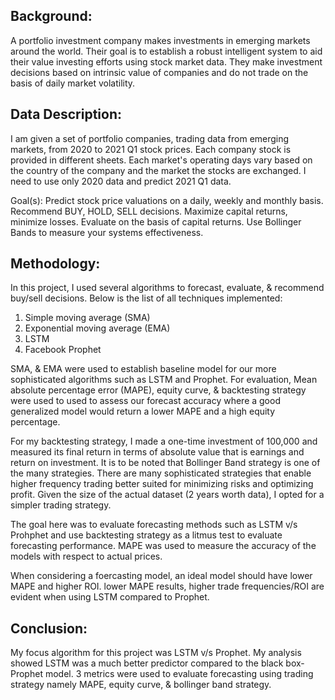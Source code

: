 ## Background:


A portfolio investment company makes investments in emerging markets around the world. Their goal is to establish a robust intelligent system to aid their value investing efforts using stock market data. They make investment decisions based on intrinsic value of companies and do not trade on the basis of daily market volatility.


## Data Description:

I am given a set of portfolio companies, trading data from emerging markets, from 2020 to 2021 Q1 stock prices. Each company stock is provided in different sheets. Each market's operating days vary based on the country of the company and the market the stocks are exchanged. I need to use only 2020 data and predict 2021 Q1 data.

Goal(s):
Predict stock price valuations on a daily, weekly and monthly basis. Recommend BUY, HOLD, SELL decisions. Maximize capital returns, minimize losses. Evaluate on the basis of capital returns. Use Bollinger Bands to measure your systems effectiveness.

## Methodology:

In this project, I used several algorithms to forecast, evaluate, & recommend buy/sell decisions. Below is the list of all techniques implemented:
1) Simple moving average (SMA)
2) Exponential moving average (EMA)
3) LSTM
4) Facebook Prophet

SMA, & EMA were used to establish baseline model for our more sophisticated algorithms such as LSTM and Prophet. For evaluation, Mean absolute percentage error (MAPE), equity curve, & backtesting strategy were used to used to assess our forecast accuracy where a good generalized model would return a lower MAPE and a high equity percentage. 

For my backtesting strategy, I made a one-time investment of 100,000 and measured its final return in terms of absolute value that is earnings and return on investment. It is to be noted that Bollinger Band strategy is one of the many strategies. There are many sophisticated strategies that enable higher frequency trading better suited for minimizing risks and optimizing profit. Given the size of the actual dataset (2 years worth data), I opted for a simpler trading strategy.

The goal here was to evaluate forecasting methods such as LSTM v/s Prohphet and use backtesting strategy as a litmus test to evaluate forecasting performance. MAPE was used to measure the accuracy of the models with respect to actual prices. 

When considering a foercasting model, an ideal model should have lower MAPE and higher ROI. lower MAPE results, higher trade frequencies/ROI are evident when using LSTM compared to Prophet.


## Conclusion:

My focus algorithm for this project was LSTM v/s Prophet. My analysis showed LSTM was a much better predictor compared to the black box-Prophet model. 3 metrics were used to evaluate forecasting using trading strategy namely MAPE, equity curve, & bollinger band strategy. 


